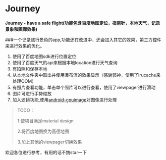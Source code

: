 # Journey
**Journey - have a safe flight(功能包含百度地图定位，指南针，本地天气，记录景象和画廊效果)**

###一个记录旅行景色的app,功能还在改进中，还会加入其它的效果，第三方控件来进行效果的优化。

1. 使用了百度地图sdk进行位置定位
2. 使用了百度天气的api来根据本地location进行天气查询
3. 有拍照和保存本地
4. 从本地文件夹中取出并使用瀑布流的效果显示（感谢郭神，使用了lrucache来处理OOM）
5. 有照片查看功能，单击单个照片可以进行查看，使用了viewpager进行滑动
6. 图片可进行手势缩放
7. 加入滤镜功能,使用[android-gpuimage](https://github.com/CyberAgent/android-gpuimage "GpuImage")对图像进行处理

> TODO：
> 
> 1.使项目满足material design
> 
> 2.将百度地图换为高德地图
>
> 3.加上其他的viewpager切换效果

欢迎各位进行参考，有用的话不妨star一下
